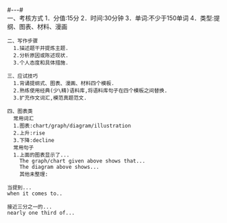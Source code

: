 #---#  
    一、考核方式
    1．分值:15分
    2．时间:30分钟
    3．单词:不少于150单词
    4．类型:提纲、图表、材料、漫画
  
    二、写作步骤
      1.描述题干并提炼主题.
      2.分析原因或陈述现状.
      3.个人态度和具体措施.

    三、应试技巧
      1.背诵提纲式、图表、漫画、材料四个模板.
      2.熟练使用经典(少\精)语料库,将语料库句子在四个模板之间替换.
      3.扩充作文词汇,模范真题范文.

    四、图表类
      常用词汇
      1.图表:chart/graph/diagram/illustration
      2.上升:rise
      3.下降:decline
      常用句子
      1.上面的图表显示了...
        The graph/chart given above shows that...
        The diagram above shows...
        其他未整理:
    
    当提到...
    when it comes to..
    
    接近三分之一的...
    nearly one third of...
    
    
